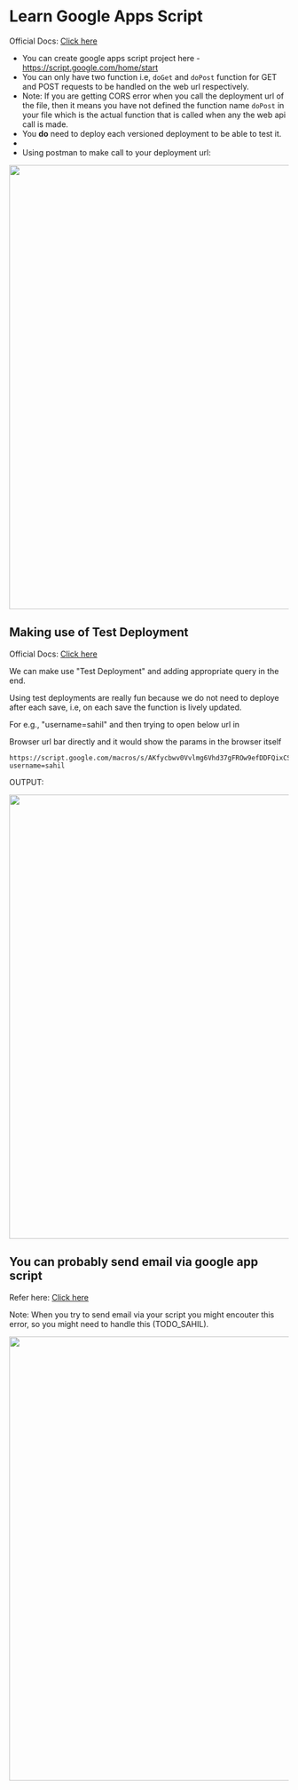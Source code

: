 # Learn Google Apps Script

Official Docs: [Click here](https://developers.google.com/apps-script/guides/web)

- You can create google apps script project here - https://script.google.com/home/start
- You can only have two function i.e, `doGet` and `doPost` function for GET and POST requests to be handled on the web url respectively.
- Note: If you are getting CORS error when you call the deployment url of the file, then it means you have not defined the function name `doPost` in your file which is the actual function that is called when any the web api call is made.
- You **do** need to deploy each versioned deployment to be able to test it.
- 
- Using postman to make call to your deployment url:

<image width="800" src="https://github.com/sahilrajput03/learn-google-apps-script/assets/31458531/ad661c4e-f06a-4201-ae6c-d0b0b2161790" />


## Making use of Test Deployment

Official Docs: [Click here](https://developers.google.com/apps-script/guides/web)

We can make use "Test Deployment" and adding appropriate query in the end.

Using test deployments are really fun because we do not need to deploye after each save, i.e, on each save the function is lively updated.

For e.g., "username=sahil" and then trying to open below url in

Browser url bar directly and it would show the params in the browser itself

```
https://script.google.com/macros/s/AKfycbwv0Vvlmg6Vhd37gFROw9efDDFQixCShKh0Wt4XE48/dev?username=sahil
````

OUTPUT:

<image width="800" src="https://github.com/sahilrajput03/learn-google-apps-script/assets/31458531/91896983-601c-4f5d-8e34-83d2db2ab177" />


## You can probably send email via google app script

Refer here: [Click here](https://stackoverflow.com/a/43143736/10012446)

Note: When you try to send email via your script you might encouter this error, so you might need to handle this (TODO_SAHIL).

<image width="800" src="https://github.com/sahilrajput03/learn-google-apps-script/assets/31458531/cbd18b5c-ab43-4604-9015-891a2154a9dd" />
